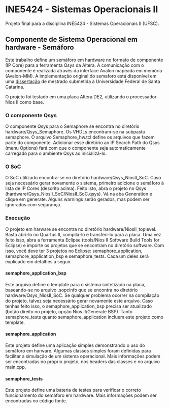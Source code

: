 # INE5424 - Sistemas Operacionais II 

Projeto final para a disciplina INE5424 - Sistemas Operacionais II (UFSC).

## Componente de Sistema Operacional em hardware - Semáforo

Este trabalho define um semáforo em hardware no formato de componente (IP Core) para a ferramenta Qsys da Altera. A comunicação com o componente é realizada através da interface Avalon mapeada em memória (Avalon-MM). A implementação original do semaforo está disponível em uma [dissertação](http://www.lisha.ufsc.br/pub/Marcondes_MSC_2009.pdf) de mestrado submetida à Universidade Federal de Santa Catarina.

O projeto foi testado em uma placa Altera DE2, utilizando o processador Nios II como base.

### O componente Qsys

O componente Qsys para o Semaphore se encontra no diretório hardware/Qsys_Semaphore. Os VHDLs encontram-se na subpasta semaphore. O arquivo Semaphore_hw.tcl define os arquivos que fazem parte do componente. Adicionar esse diretório ao IP Search Path do Qsys (menu Options) fará com que o componente seja automaticamente carregado para o ambiente Qsys ao inicializá-lo.

### O SoC

O SoC utilizado encontra-se no diretório hardware/Qsys_NiosII_SoC. Caso seja necessário gerar novamente o sistema, primeiro adicione o semáforo à lista de IP Cores (descrito acima). Feito isto, abra o projeto no Qsys (hardware/Qsys_NiosII_SoC/NiosII_SoC.qsys). Vá na aba Generation e clique em generate. Alguns warnings serão gerados, mas podem ser ignorados com segurança.

### Execução

O projeto em harware se encontra no diretório hardware/NiosII_toplevel. Basta abri-lo no Quartus II, compilá-lo e transferi-lo para a placa. Uma vez feito isso, abra a ferramenta Eclipse (tools/Nios II Software Build Tools for Eclipse) e importe os projetos que se encontram no diretório software. Com isso, você deve ter 3 projetos no Eclipse: semaphore_application, semaphore_application_bsp e semaphore_tests. Cada um deles será explicado em detalhes a seguir.

#### semaphore_application_bsp

Este arquivo define o template para o sistema sintetizado na placa, baseando-se no arquivo .sopcinfo que se encontra no diretório hardware/Qsys_NiosII_SoC. Se qualquer problema ocorrer na compilação do projeto, talvez seja necessário gerar novamente este arquivo. Caso tenhas feito isso, o semaphore_application_bsp precisa ser atualizado (botão direito no projeto, opção Nios II/Generate BSP). Tanto semaphore_tests quanto semaphore_application incluem este projeto como template.

#### semaphore_application

Este projeto define uma aplicação simples demonstrando o uso do semáforo em harware. Algumas classes simples foram definidas para facilitar a simulação de um sistema operacional. Mais informações podem ser encontradas no próprio projeto, nos headers das classes e no arquivo main.cpp.

#### semaphore_tests

Este projeto define uma bateria de testes para verificar o correto funcionamento do semáforo em hardware. Mais informações podem ser encontradas no código fonte.
